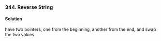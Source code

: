 ### 344. Reverse String

#### Solution
have two pointers, one from the beginning, another from the end, and swap the two values